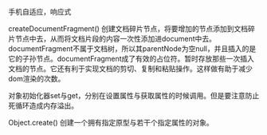手机自适应，响应式   

createDocumentFragment()  创建文档碎片节点，将要增加的节点添加到文档碎片节点中去，从而将文档片段的内容一次性添加进document中去。documentFragment不属于文档树，所以其parentNode为空null，并且插入的是它的子孙节点。documentFragment成了有效的占位符。暂时存放那些一次插入文档的节点。它还有利于实现文档的剪切、复制和粘贴操作。这样做有助于减少dom渲染的次数。    


对象初始化器set与get，分别在设置属性与获取属性的时候调用。但是要注意防止死循环造成内存溢出。  


Object.create() 创建一个拥有指定原型与若干个指定属性的对象。   


